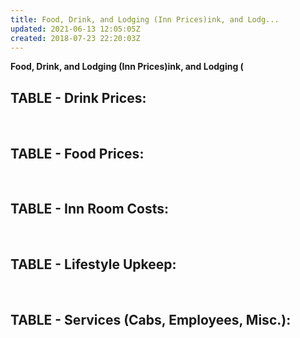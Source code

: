 ```yaml
---
title: Food, Drink, and Lodging (Inn Prices)ink, and Lodg...
updated: 2021-06-13 12:05:05Z
created: 2018-07-23 22:20:03Z
---
```


**Food, Drink, and Lodging (Inn Prices)ink, and Lodging (**


## **TABLE - Drink Prices:**

 

## **TABLE - Food Prices:**

 

## **TABLE - Inn Room Costs:**

 

## **TABLE - Lifestyle Upkeep:**

 

## **TABLE - Services (Cabs, Employees, Misc.):** 

 

